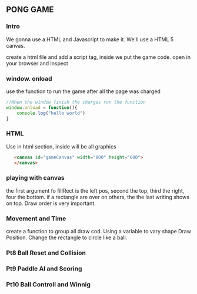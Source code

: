 ## PONG GAME 

### Intro
We gonna use a HTML and Javascript to make it.
We'll use a HTML 5 canvas.

create a html file and add a script tag, inside we put the game code.
open in your browser and inspect

### window. onload
use the function to run the game after all the page was charged
```js
//When the window finish the charges run the function
window.onload = function(){
    console.log("hello world")
}
```
### HTML <canvas>
Use in html section, inside will be all graphics 
```html
   <canvas id="gameCanvas" width="800" height="600">
   </canvas> 
```

### playing with canvas

the first argument fo fillRect is the left pos, second the top, third the right, four the bottom.
if a rectangle are over on others, the the last writing shows on top. Draw order is very important.

### Movement and Time

create a function to group all draw cod.
Using a variable to vary shape Draw Position.
Change the rectangle to circle like a ball.

### Pt8 Ball Reset and Collision

### Pt9 Paddle AI and Scoring

### Pt10 Ball Controll and Winnig




